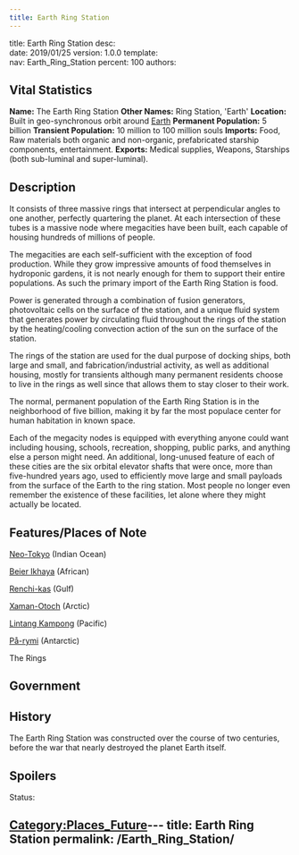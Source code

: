 ```yaml
---
title: Earth Ring Station
---
```


title:		Earth Ring Station
desc:		
date:		2019/01/25
version:	1.0.0
template:	
nav:		Earth_Ring_Station
percent:	100
authors:	
## Vital Statistics

**Name:** The Earth Ring Station
**Other Names:** Ring Station, 'Earth'
**Location:** Built in geo-synchronous orbit around
[Earth](Earth "wikilink")
**Permanent Population:** 5 billion
**Transient Population:** 10 million to 100 million souls
**Imports:** Food, Raw materials both organic and non-organic,
prefabricated starship components, entertainment.
**Exports:** Medical supplies, Weapons, Starships (both sub-luminal and
super-luminal).

## Description

It consists of three massive rings that intersect at perpendicular
angles to one another, perfectly quartering the planet. At each
intersection of these tubes is a massive node where megacities have been
built, each capable of housing hundreds of millions of people.

The megacities are each self-sufficient with the exception of food
production. While they grow impressive amounts of food themselves in
hydroponic gardens, it is not nearly enough for them to support their
entire populations. As such the primary import of the Earth Ring Station
is food.

Power is generated through a combination of fusion generators,
photovoltaic cells on the surface of the station, and a unique fluid
system that generates power by circulating fluid throughout the rings of
the station by the heating/cooling convection action of the sun on the
surface of the station.

The rings of the station are used for the dual purpose of docking ships,
both large and small, and fabrication/industrial activity, as well as
additional housing, mostly for transients although many permanent
residents choose to live in the rings as well since that allows them to
stay closer to their work.

The normal, permanent population of the Earth Ring Station is in the
neighborhood of five billion, making it by far the most populace center
for human habitation in known space.

Each of the megacity nodes is equipped with everything anyone could want
including housing, schools, recreation, shopping, public parks, and
anything else a person might need. An additional, long-unused feature of
each of these cities are the six orbital elevator shafts that were once,
more than five-hundred years ago, used to efficiently move large and
small payloads from the surface of the Earth to the ring station. Most
people no longer even remember the existence of these facilities, let
alone where they might actually be located.

## Features/Places of Note

[Neo-Tokyo](Neo-Tokyo "wikilink") (Indian Ocean)

[Beier Ikhaya](Beier_Ikhaya "wikilink") (African)

[Renchi-kas](Renchi-kas "wikilink") (Gulf)

[Xaman-Otoch](Xaman-Otoch "wikilink") (Arctic)

[Lintang Kampong](Lintang_Kampong "wikilink") (Pacific)

[På-rymi](På-rymi "wikilink") (Antarctic)

The Rings

## Government

## History

The Earth Ring Station was constructed over the course of two centuries,
before the war that nearly destroyed the planet Earth itself.

## Spoilers

<spoiler text="Spoilers">Status: </spoiler>

[Category:Places_Future](Category:Places_Future "wikilink")---
title: Earth Ring Station
permalink: /Earth_Ring_Station/
---


